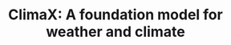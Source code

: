 ---
title: "ClimaX: A foundation model for weather and climate"
collection: publications
permalink: /publications/ClimaX
venue: "The 40th International Conference on Machine Learning (ICML), 2023."
award: "Best Paper at ICML Workshop on Synergy of Scientific and Machine Learning Modeling, Spotlight Oral at ICLR Workshop on AI and Climate Change"
authors: '<b>Tung Nguyen</b>, Johannes Brandstetter, Ashish Kapoor, Jayesh K. Gupta*, Aditya Grover*'
paper: "https://arxiv.org/abs/2301.10343"
code: "https://github.com/microsoft/ClimaX"
blog: "https://www.microsoft.com/en-us/research/group/autonomous-systems-group-robotics/articles/introducing-climax-the-first-foundation-model-for-weather-and-climate/"
slide: "https://docs.google.com/presentation/d/18D6gjOXWRgp5l_IwY72wZZM8qd72TOuJPGLYh8-jh80/edit?usp=sharing"
talk: "https://www.youtube.com/watch?v=0pV0K1A9RvY&t=1s"
---